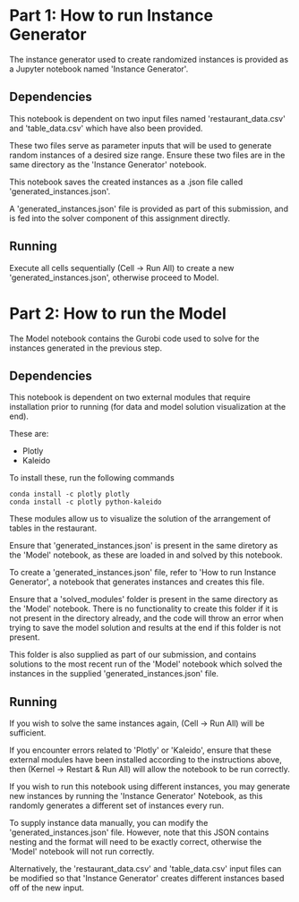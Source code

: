# Part 1: How to run Instance Generator
The instance generator used to create randomized instances is provided as a Jupyter notebook named 'Instance Generator'. 

## Dependencies
This notebook is dependent on two input files named 'restaurant_data.csv' and 'table_data.csv' which have also been provided.

These two files serve as parameter inputs that will be used to generate random instances of a desired size range. Ensure these two files are in the same directory as the 'Instance Generator' notebook. 

This notebook saves the created instances as a .json file called 'generated_instances.json'. 

A 'generated_instances.json' file is provided as part of this submission, and is fed into the solver component of this assignment directly.

## Running
Execute all cells sequentially (Cell -> Run All) to create a new 'generated_instances.json', otherwise proceed to Model.


# Part 2: How to run the Model
The Model notebook contains the Gurobi code used to solve for the instances generated in the previous step. 

## Dependencies
This notebook is dependent on two external modules that require installation prior to running (for data and model solution visualization at the end).

These are: 
- Plotly
- Kaleido

To install these, run the following commands
```
conda install -c plotly plotly
conda install -c plotly python-kaleido
```
These modules allow us to visualize the solution of the arrangement of tables in the restaurant. 

Ensure that 'generated_instances.json' is present in the same diretory as the 'Model' notebook, as these are loaded in and solved by this notebook. 

To create a 'generated_instances.json' file, refer to 'How to run Instance Generator', a notebook that generates instances and creates this file. 

Ensure that a 'solved_modules' folder is present in the same directory as the 'Model' notebook. 
There is no functionality to create this folder if it is not present in the directory already, and the code will throw an error when trying to save the model solution and results at the end if this folder is not present. 

This folder is also supplied as part of our submission, and contains solutions to the most recent run of the 'Model' notebook which solved the instances in the supplied 'generated_instances.json' file. 

## Running
If you wish to solve the same instances again, (Cell -> Run All) will be sufficient. 

If you encounter errors related to 'Plotly' or 'Kaleido', ensure that these external modules have been installed according to the instructions above, then (Kernel -> Restart & Run All) will allow the notebook to be run correctly. 

If you wish to run this notebook using different instances, you may generate new instances by running the 'Instance Generator' Notebook, as this randomly generates a different set of instances every run. 

To supply instance data manually, you can modify the 'generated_instances.json' file. However, note that this JSON contains nesting and the format will need to be exactly correct, otherwise the 'Model' notebook will not run correctly.

Alternatively, the 'restaurant_data.csv' and 'table_data.csv' input files can be modified so that 'Instance Generator' creates different instances based off of the new input.